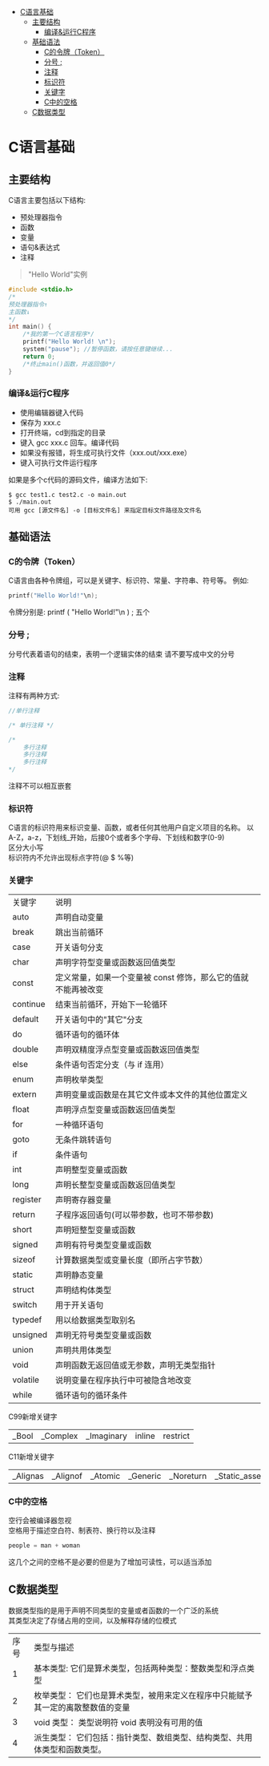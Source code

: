 - [C语言基础](#c语言基础)
  - [主要结构](#主要结构)
    - [编译&运行C程序](#编译运行c程序)
  - [基础语法](#基础语法)
    - [C的令牌（Token）](#c的令牌token)
    - [分号 ;](#分号-)
    - [注释](#注释)
    - [标识符](#标识符)
    - [关键字](#关键字)
    - [C中的空格](#c中的空格)
  - [C数据类型](#c数据类型)
# C语言基础  

## 主要结构  

C语言主要包括以下结构:  
+ 预处理器指令  
+ 函数  
+ 变量 
+ 语句&表达式  
+ 注释  

> "Hello World"实例  
```c
#include <stdio.h>
/*
预处理器指令↑
主函数↓
*/
int main() {
    /*我的第一个C语言程序*/
    printf("Hello World! \n");
    system("pause"); //暂停函数，请按任意键继续...
    return 0;
    /*终止main()函数，并返回值0*/
}
```
### 编译&运行C程序  
+ 使用编辑器键入代码
+ 保存为 xxx.c
+ 打开终端，cd到指定的目录  
+ 键入 gcc xxx.c 回车。编译代码  
+ 如果没有报错，将生成可执行文件（xxx.out/xxx.exe）  
+ 键入可执行文件运行程序

如果是多个c代码的源码文件，编译方法如下:  
```shell 
$ gcc test1.c test2.c -o main.out
$ ./main.out
可用 gcc [源文件名] -o [目标文件名] 来指定目标文件路径及文件名
```

## 基础语法  

### C的令牌（Token）

C语言由各种令牌组，可以是关键字、标识符、常量、字符串、符号等。
例如:  
```c
printf("Hello World!"\n);
```

令牌分别是: printf  (   "Hello World!"\n    )    ;      五个


### 分号 ;

分号代表着语句的结束，表明一个逻辑实体的结束
请不要写成中文的分号  

### 注释  

注释有两种方式:  
```c
//单行注释

/* 单行注释 */

/*
    多行注释
    多行注释
    多行注释
*/
```
注释不可以相互嵌套  

### 标识符  

C语言的标识符用来标识变量、函数，或者任何其他用户自定义项目的名称。
以A-Z，a-z，下划线_开始，后接0个或者多个字母、下划线和数字(0-9)  
区分大小写  
标识符内不允许出现标点字符(@ $ %等)

### 关键字  

<table>
    <tr>
        <td>关键字</td>
        <td>说明</td>
    </tr>
    <tr>
        <td>auto</td>
        <td>声明自动变量 </td>
    </tr>
    <tr>
        <td>break</td>
        <td>跳出当前循环 </td>
    </tr>
    <tr>
        <td>case</td>
        <td>开关语句分支</td>
    </tr>
    <tr>
        <td>char</td>
        <td>声明字符型变量或函数返回值类型</td>
    </tr>
    <tr>
        <td>const</td>
        <td>定义常量，如果一个变量被 const 修饰，那么它的值就不能再被改变</td>
    </tr>
    <tr>
        <td>continue</td>
        <td>结束当前循环，开始下一轮循环 </td>
    </tr>
    <tr>
        <td>default</td>
        <td>开关语句中的"其它"分支</td>
    </tr>
    <tr>
        <td>do</td>
        <td>循环语句的循环体</td>
    </tr>
    <tr>
        <td>double</td>
        <td>声明双精度浮点型变量或函数返回值类型</td>
    </tr>
    <tr>
        <td>else</td>
        <td>条件语句否定分支（与 if 连用）</td>
    </tr>
    <tr>
        <td>enum</td>
        <td>声明枚举类型</td>
    </tr>
    <tr>
        <td>extern</td>
        <td>声明变量或函数是在其它文件或本文件的其他位置定义</td>
    </tr>
    <tr>
        <td>float</td>
        <td>声明浮点型变量或函数返回值类型</td>
    </tr>
    <tr>
        <td>for</td>
        <td>一种循环语句</td>
    </tr>
    <tr>
        <td>goto</td>
        <td>无条件跳转语句</td>
    </tr>
    <tr>
        <td>if</td>
        <td>条件语句</td>
    </tr>
    <tr>
        <td>int</td>
        <td>声明整型变量或函数</td>
    </tr>
    <tr>
        <td>long</td>
        <td>声明长整型变量或函数返回值类型</td>
    </tr>
    <tr>
        <td>register</td>
        <td>声明寄存器变量</td>
    </tr>
    <tr>
        <td>return</td>
        <td>子程序返回语句(可以带参数，也可不带参数)</td>
    </tr>
    <tr>
        <td>short</td>
        <td>声明短整型变量或函数</td>
    </tr>
    <tr>
        <td>signed</td>
        <td>声明有符号类型变量或函数</td>
    </tr>
    <tr>
        <td>sizeof</td>
        <td>计算数据类型或变量长度（即所占字节数）</td>
    </tr>
    <tr>
        <td>static</td>
        <td>声明静态变量 </td>
    </tr>
    <tr>
        <td>struct</td>
        <td>声明结构体类型 </td>
    </tr>
    <tr>
        <td>switch</td>
        <td>用于开关语句 </td>
    </tr>
    <tr>
        <td>typedef</td>
        <td>用以给数据类型取别名 </td>
    </tr>
    <tr>
        <td>unsigned</td>
        <td>声明无符号类型变量或函数 </td>
    </tr>
    <tr>
        <td>union</td>
        <td>声明共用体类型 </td>
    </tr>
    <tr>
        <td>void</td>
        <td>声明函数无返回值或无参数，声明无类型指针 </td>
    </tr>
    <tr>
        <td>volatile</td>
        <td>说明变量在程序执行中可被隐含地改变 </td>
    </tr>
    <tr>
        <td>while</td>
        <td>循环语句的循环条件 </td>
    </tr>
</table>

C99新增关键字  
<table>
    <td>_Bool</td>
    <td>_Complex</td>
    <td>_Imaginary</td>
    <td>inline</td>
    <td>restrict</td>
</table>

C11新增关键字  
<table>
    <td>_Alignas</td>
    <td>_Alignof</td>
    <td>_Atomic</td>
    <td>_Generic</td>
    <td>_Noreturn</td>
    <td>_Static_assert</td>
    <td>_Thread_local</td>
</table>  

### C中的空格 

空行会被编译器忽视  
空格用于描述空白符、制表符、换行符以及注释  
```c
people = man + woman
```
这几个之间的空格不是必要的但是为了增加可读性，可以适当添加  

## C数据类型  
数据类型指的是用于声明不同类型的变量或者函数的一个广泛的系统  
其类型决定了存储占用的空间，以及解释存储的位模式  

<table>
    <tr>
        <td>序号</td>
        <td>类型与描述</td>
    </tr>
    <tr>
        <td>1</td>
        <td>基本类型: 它们是算术类型，包括两种类型：整数类型和浮点类型</td>
    </tr>
    <tr>
        <td>2</td>
        <td>枚举类型：
它们也是算术类型，被用来定义在程序中只能赋予其一定的离散整数值的变量</td>
    </tr>
    <tr>
        <td>3</td>
        <td>void 类型：
类型说明符 void 表明没有可用的值</td>
    </tr>
    <tr>
        <td>4</td>
        <td>派生类型：
它们包括：指针类型、数组类型、结构类型、共用体类型和函数类型。
</td>
    </tr>
</table>

